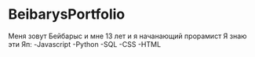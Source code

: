 # BeibarysPortfolio
Меня зовут Бейбарыс и мне 13 лет и я начанающий прорамист
Я знаю эти Яп:
-Javascript
-Python
-SQL
-CSS
-HTML
